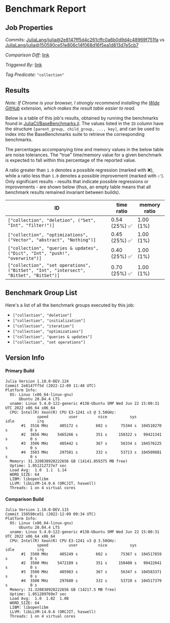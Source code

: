# Benchmark Report

## Job Properties

*Commits:* [JuliaLang/julia@2e8147ff5d4c261cffc0a6b0d9d4c48969f751fa](https://github.com/JuliaLang/julia/commit/2e8147ff5d4c261cffc0a6b0d9d4c48969f751fa) vs [JuliaLang/julia@150590ce51e806c14f068d16f5ea1d813d7e5cb7](https://github.com/JuliaLang/julia/commit/150590ce51e806c14f068d16f5ea1d813d7e5cb7)

*Comparison Diff:* [link](https://github.com/JuliaLang/julia/compare/150590ce51e806c14f068d16f5ea1d813d7e5cb7..2e8147ff5d4c261cffc0a6b0d9d4c48969f751fa)

*Triggered By:* [link](https://github.com/JuliaLang/julia/pull/47825#issuecomment-1344211409)

*Tag Predicate:* `"collection"`

## Results

*Note: If Chrome is your browser, I strongly recommend installing the [Wide GitHub](https://chrome.google.com/webstore/detail/wide-github/kaalofacklcidaampbokdplbklpeldpj?hl=en)
extension, which makes the result table easier to read.*

Below is a table of this job's results, obtained by running the benchmarks found in
[JuliaCI/BaseBenchmarks.jl](https://github.com/JuliaCI/BaseBenchmarks.jl). The values
listed in the `ID` column have the structure `[parent_group, child_group, ..., key]`,
and can be used to index into the BaseBenchmarks suite to retrieve the corresponding
benchmarks.

The percentages accompanying time and memory values in the below table are noise tolerances. The "true"
time/memory value for a given benchmark is expected to fall within this percentage of the reported value.

A ratio greater than `1.0` denotes a possible regression (marked with :x:), while a ratio less
than `1.0` denotes a possible improvement (marked with :white_check_mark:). Only significant results - results
that indicate possible regressions or improvements - are shown below (thus, an empty table means that all
benchmark results remained invariant between builds).

| ID | time ratio | memory ratio |
|----|------------|--------------|
| `["collection", "deletion", ("Set", "Int", "filter!")]` | 0.54 (25%) :white_check_mark: | 1.00 (1%)  |
| `["collection", "optimizations", ("Vector", "abstract", "Nothing")]` | 0.45 (25%) :white_check_mark: | 1.00 (1%)  |
| `["collection", "queries & updates", ("Dict", "Int", "push!", "overwrite")]` | 0.40 (25%) :white_check_mark: | 1.00 (1%)  |
| `["collection", "set operations", ("BitSet", "Int", "intersect", "BitSet", "BitSet")]` | 0.70 (25%) :white_check_mark: | 1.00 (1%)  |

## Benchmark Group List

Here's a list of all the benchmark groups executed by this job:

- `["collection", "deletion"]`
- `["collection", "initialization"]`
- `["collection", "iteration"]`
- `["collection", "optimizations"]`
- `["collection", "queries & updates"]`
- `["collection", "set operations"]`

## Version Info

#### Primary Build

```
Julia Version 1.10.0-DEV.124
Commit 2e8147ff5d (2022-12-09 11:48 UTC)
Platform Info:
  OS: Linux (x86_64-linux-gnu)
      Ubuntu 20.04.4 LTS
  uname: Linux 5.4.0-122-generic #138-Ubuntu SMP Wed Jun 22 15:00:31 UTC 2022 x86_64 x86_64
  CPU: Intel(R) Xeon(R) CPU E3-1241 v3 @ 3.50GHz: 
              speed         user         nice          sys         idle          irq
       #1  3516 MHz     405172 s        602 s      75344 s  104510270 s          0 s
       #2  3656 MHz    5465266 s        351 s     150322 s   99421341 s          0 s
       #3  3506 MHz     405442 s        367 s      56334 s  104576225 s          0 s
       #4  3503 MHz     297501 s        332 s      53713 s  104509881 s          0 s
  Memory: 31.320838928222656 GB (14141.859375 MB free)
  Uptime: 1.051212727e7 sec
  Load Avg:  1.0  1.1  1.14
  WORD_SIZE: 64
  LIBM: libopenlibm
  LLVM: libLLVM-14.0.6 (ORCJIT, haswell)
  Threads: 1 on 4 virtual cores

```

#### Comparison Build

```
Julia Version 1.10.0-DEV.115
Commit 150590ce51 (2022-12-09 09:34 UTC)
Platform Info:
  OS: Linux (x86_64-linux-gnu)
      Ubuntu 20.04.4 LTS
  uname: Linux 5.4.0-122-generic #138-Ubuntu SMP Wed Jun 22 15:00:31 UTC 2022 x86_64 x86_64
  CPU: Intel(R) Xeon(R) CPU E3-1241 v3 @ 3.50GHz: 
              speed         user         nice          sys         idle          irq
       #1  3500 MHz     405249 s        602 s      75367 s  104517859 s          0 s
       #2  3500 MHz    5472189 s        351 s     150400 s   99422041 s          0 s
       #3  3500 MHz     405983 s        367 s      56347 s  104583371 s          0 s
       #4  3500 MHz     297680 s        332 s      53720 s  104517379 s          0 s
  Memory: 31.320838928222656 GB (14217.5 MB free)
  Uptime: 1.051289769e7 sec
  Load Avg:  1.0  1.02  1.08
  WORD_SIZE: 64
  LIBM: libopenlibm
  LLVM: libLLVM-14.0.6 (ORCJIT, haswell)
  Threads: 1 on 4 virtual cores

```
